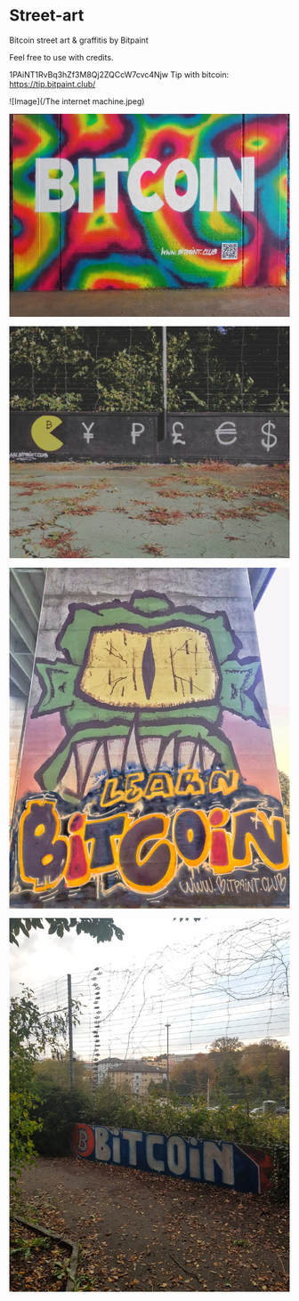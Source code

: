 # Street-art
Bitcoin street art &amp; graffitis by Bitpaint

Feel free to use with credits.

1PAiNT1RvBq3hZf3M8Qj2ZQCcW7cvc4Njw
Tip with bitcoin: https://tip.bitpaint.club/


![Image](/The internet machine.jpeg)

![Image](/Bitcoin.jpg)

![Image](Fiatman.jpg)

![Image](/Learn-Bitcoin.jpg)

![Image](/Bitcoin_2.jpg)
